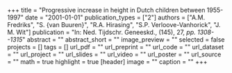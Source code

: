 +++
title = "Progressive increase in height in Dutch children between 1955-1997"
date = "2001-01-01"
publication_types = ["2"]
authors = ["A.M. Fredriks", "S. {van Buuren}", "R.A. Hirasing", "S.P. Verloove-Vanhorick", "J. M. Wit"]
publication = "In: Ned. Tijdschr. Geneeskd., (145), 27, _pp. 1308--1315_"
abstract = ""
abstract_short = ""
image_preview = ""
selected = false
projects = []
tags = []
url_pdf = ""
url_preprint = ""
url_code = ""
url_dataset = ""
url_project = ""
url_slides = ""
url_video = ""
url_poster = ""
url_source = ""
math = true
highlight = true
[header]
image = ""
caption = ""
+++
